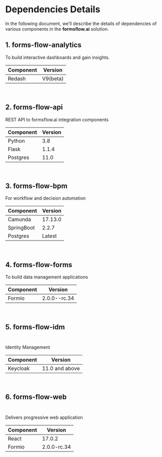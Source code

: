 # Dependencies Details
In the following document, we’ll describe the details of dependencies of various components in the **formsflow.ai** solution.

 ## 1. forms-flow-analytics
   To  build interactive dashboards and gain insights.
      
  | Component | Version|  
  | ---       | -----   |
  |  Redash   | V9(beta)|
           
<br>

## 2. forms-flow-api
   REST API to formsflow.ai integration components
        
   | Component | Version |  
   | ---       | -----   |
   |  Python   |  3.8    |
   | Flask     |  1.1.4  |
   |  Postgres |  11.0   |
     
  <br>
  
  ## 3. forms-flow-bpm 
   For workflow and decision automation<br>
      
   | Component | Version|  
   | ---       | -----  |
   |  Camunda  | 17.13.0|
   |  SpringBoot  | 2.2.7 |
   | Postgres    | Latest | 
  <br>
  
  ## 4. forms-flow-forms 
   To  build data management applications<br>
   
   | Component | Version|  
   | ---       | -----   |
   |   Formio | 2.0.0--rc.34 |
   <br>
    
  ## 5. forms-flow-idm<br><br>
   Identity Management<br>
   
   | Component | Version|  
   | ---       | -----   |
   | Keycloak   | 11.0 and above |
   <br>
      
  ## 6. forms-flow-web<br><br>
   Delivers progressive web application<br>
          
   | Component | Version |
   |  --- | --- |
   | React  | 17.0.2 |
   |  Formio | 2.0.0-rc.34 |
   <br>      
 
